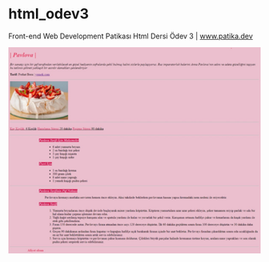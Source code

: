 # html_odev3
Front-end Web Development Patikası Html Dersi Ödev 3 | www.patika.dev 

![IMAGE](./html-odev3.jpeg)